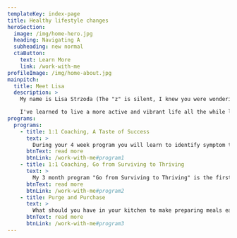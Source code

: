```yaml
---
templateKey: index-page
title: Healthy lifestyle changes
heroSection:
  image: /img/home-hero.jpg
  heading: Navigating A
  subheading: new normal
  ctaButton:
    text: Learn More
    link: /work-with-me
profileImage: /img/home-about.jpg
mainpitch:
  title: Meet Lisa
  description: >
    My name is Lisa Strzoda (The "z" is silent, I knew you were wondering how to say it!) and I'm an AFPA Holistic Nutritionist, owner of LS Wellness, LLC, Wellness Director of LIVEFIT WITH LUPUS and Vice President of the NCA-Quad Cities Celiac Group.

    I've learned to live a more active and vibrant life all the while living with three autoimmune diseases. I became passionate about my work when I began healing myself with whole food nutrition and healthy lifestyle changes and I can help you do the same.
programs:
  programs:
    - title: 1:1 Coaching, A Taste of Success
      text: >
        During your 4 week program you will learn to identify symptom triggers and how to implement a food plan and various lifestyle changes.
      btnText: read more
      btnLink: /work-with-me#program1
    - title: 1:1 Coaching, Go from Surviving to Thriving
      text: >
        My 3 month program "Go from Surviving to Thriving" is the first step on this journey to regain your health.
      btnText: read more
      btnLink: /work-with-me#program2
    - title: Purge and Purchase
      text: >
        What should you have in your kitchen to make preparing meals easier? What do you have to get rid of to help you stay on the road to success? What can be better than having help purging your kitchen cabinets and fridge with someone who will guide you through the process and then will teach you how to shop?
      btnText: read more
      btnLink: /work-with-me#program3
---
```

